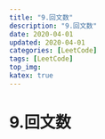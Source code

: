 ```yaml
---
title: "9.回文数"
description: "9.回文数"
date: 2020-04-01
updated: 2020-04-01
categories: [LeetCode]
tags: [LeetCode]
top_img:
katex: true
---
```




# 9.回文数
